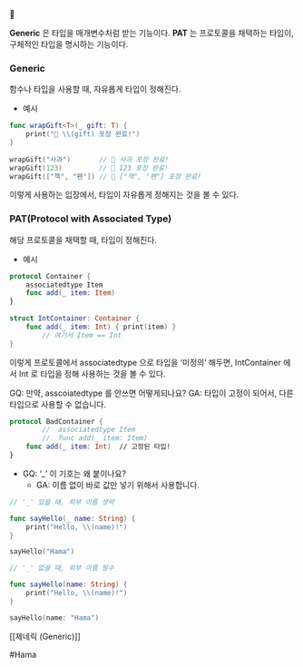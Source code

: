 
<aside> 📌

**Generic** 은 타입을 매개변수처럼 받는 기능이다. **PAT** 는 프로토콜을 채택하는 타입이, 구체적인 타입을 명시하는 기능이다.

</aside>

### Generic

함수나 타입을 사용할 때, 자유롭게 타입이 정해진다.

- 예시
```swift
func wrapGift<T>(_ gift: T) {
	print("🎁 \\(gift) 포장 완료!")
}
    
wrapGift("사과")       // 🎁 사과 포장 완료!
wrapGift(123)         // 🎁 123 포장 완료!
wrapGift(["책", "펜"]) // 🎁 ["책", "펜"] 포장 완료!
```

이렇게 사용하는 입장에서, 타입이 자유롭게 정해지는 것을 볼 수 있다.

### PAT(**Protocol with Associated Type)**

해당 프로토콜을 채택할 때, 타입이 정해진다.

- 예시
    
```swift
protocol Container {
    associatedtype Item
    func add(_ item: Item)
}
    
struct IntContainer: Container {
    func add(_ item: Int) { print(item) }
	    // 여기서 Item == Int
}
```

이렇게 프로토콜에서 associatedtype 으로 타입을 ‘미정의’ 해두면, IntContainer 에서 Int 로 타입을 정해 사용하는 것을 볼 수 있다.

GQ: 만약, asscoiatedtype 를 안쓰면 어떻게되나요?
GA: 타입이 고정이 되어서, 다른 타입으로 사용할 수 없습니다.

```swift
protocol BadContainer {
		//  associatedtype Item
		//  func add(_ item: Item)
    func add(_ item: Int)  // 고정된 타입!
}
```

- GQ: ‘_’ 이 기호는 왜 붙이나요?
    - GA: 이름 없이 바로 값만 넣기 위해서 사용합니다.

```swift
// '_' 있을 때, 외부 이름 생략

func sayHello(_ name: String) {
    print("Hello, \\(name)!")
}

sayHello("Hama")
```

```swift
// '_' 없을 때, 외부 이름 필수

func sayHello(name: String) {
    print("Hello, \\(name)!")
}

sayHello(name: "Hama")
```

[[제네릭 (Generic)]]

#Hama